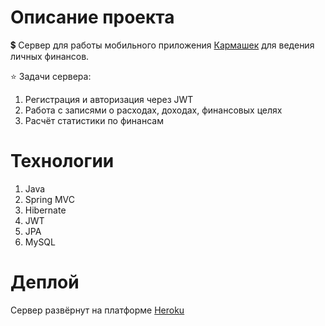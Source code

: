 # Описание проекта
💲 Сервер для работы мобильного приложения [Кармашек](https://github.com/ilyasoloviev99/karmashek-mobile-app) для ведения личных финансов.

⭐ Задачи сервера:
1. Регистрация и авторизация через JWT
2. Работа с записями о расходах, доходах, финансовых целях
3. Расчёт статистики по финансам

# Технологии

1. Java
2. Spring MVC
3. Hibernate
4. JWT
5. JPA
6. MySQL

# Деплой

Сервер развёрнут на платформе [Heroku](https://git.heroku.com/financial-app-karmashek.git)
